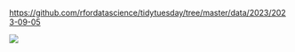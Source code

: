 https://github.com/rfordatascience/tidytuesday/tree/master/data/2023/2023-09-05

![](plots/union.png)
